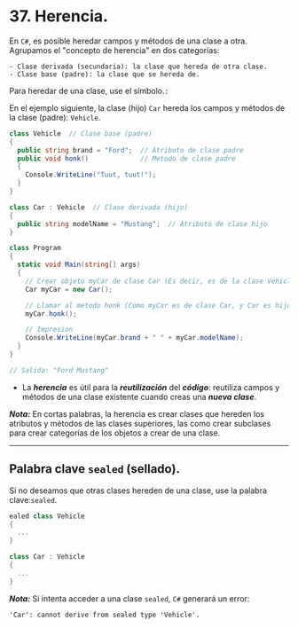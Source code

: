 # 37. Herencia.

En ``C#``, es posible heredar campos y métodos de una clase a otra. Agrupamos el "concepto de herencia" en dos categorías:

	- Clase derivada (secundaria): la clase que hereda de otra clase.
	- Clase base (padre): la clase que se hereda de.

Para heredar de una clase, use el símbolo.`:`

En el ejemplo siguiente, la clase (hijo) `Car` hereda los campos y métodos de la clase (padre): `Vehicle`.

```csharp
class Vehicle  // Clase base (padre) 
{
  public string brand = "Ford";  // Atributo de clase padre
  public void honk()             // Metodo de clase padre 
  {                    
    Console.WriteLine("Tuut, tuut!");
  }
}

class Car : Vehicle  // Clase derivada (hijo)
{
  public string modelName = "Mustang";  // Atributo de clase hijo
}

class Program
{
  static void Main(string[] args)
  {
    // Crear objeto myCar de clase Car (Es decir, es de la clase Vehicle tambien, porque Car es una clase hija de Vehicle)
    Car myCar = new Car();

    // Llamar al metodo honk (Como myCar es de clase Car, y Car es hijo de la clase Vehicle, entonces myCar hereda los atributos y metodos de Vehicle tambien)
    myCar.honk();

    // Impresion
    Console.WriteLine(myCar.brand + " " + myCar.modelName);
  }
}

// Salida: "Ford Mustang"
```

- La ***herencia*** es útil para la ***reutilización*** del ***código***: reutiliza campos y métodos de una clase existente cuando creas una ***nueva clase***.

***Nota:*** En cortas palabras, la herencia es crear clases que hereden los atributos y métodos de las clases superiores, las como crear subclases para crear categorías de los objetos a crear de una clase.

---
## Palabra clave `sealed` (sellado).

Si no deseamos que otras clases hereden de una clase, use la palabra clave:`sealed`.

```csharp
ealed class Vehicle 
{
  ...
}

class Car : Vehicle 
{
  ...
}
```

***Nota:*** Si intenta acceder a una clase `sealed`, ``C#`` generará un error:

	'Car': cannot derive from sealed type 'Vehicle'.

